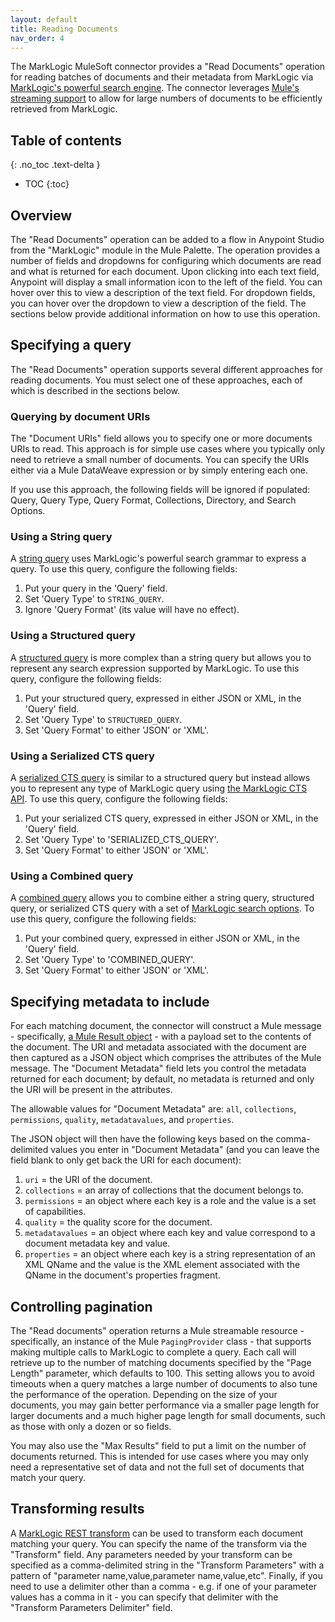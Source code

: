 ```yaml
---
layout: default
title: Reading Documents
nav_order: 4
---
```


The MarkLogic MuleSoft connector provides a "Read Documents" operation for reading batches of documents and their 
metadata from MarkLogic via 
[MarkLogic's powerful search engine](https://docs.marklogic.com/guide/concepts/search). The connector leverages
[Mule's streaming support](https://docs.mulesoft.com/mule-runtime/latest/streaming-about) to allow for large 
numbers of documents to be efficiently retrieved from MarkLogic. 

## Table of contents
{: .no_toc .text-delta }

- TOC
{:toc}

## Overview

The "Read Documents" operation can be added to a flow in Anypoint Studio from the "MarkLogic" module in the Mule Palette. 
The operation provides a number of fields and dropdowns for configuring which documents are read and what is returned
for each document. Upon clicking into each text field, Anypoint will display a small information icon to the left of 
the field. You can hover over this to view a description of the text field. For dropdown fields, you can hover over 
the dropdown to view a description of the field. The sections below provide additional information on how to use
this operation.

## Specifying a query

The "Read Documents" operation supports several different approaches for reading documents. You must select 
one of these approaches, each of which is described in the sections below.

### Querying by document URIs

The "Document URIs" field allows you to specify one or more documents URIs to read. This approach is for simple use
cases where you typically only need to retrieve a small number of documents. You can specify the URIs either via a
Mule DataWeave expression or by simply entering each one. 

If you use this approach, the following fields will be ignored if populated: Query, Query Type, Query Format, 
Collections, Directory, and Search Options.

### Using a String query

A [string query](https://docs.marklogic.com/guide/search-dev/string-query) uses MarkLogic's powerful search grammar
to express a query. To use this query, configure the following fields:

1. Put your query in the 'Query' field.
2. Set 'Query Type' to `STRING_QUERY`.
3. Ignore 'Query Format' (its value will have no effect).

### Using a Structured query

A [structured query](https://docs.marklogic.com/guide/search-dev/structured-query) is more complex than a string query
but allows you to represent any search expression supported by MarkLogic. To use this query, configure the following 
fields:

1. Put your structured query, expressed in either JSON or XML, in the 'Query' field.
2. Set 'Query Type' to `STRUCTURED_QUERY`.
3. Set 'Query Format' to either 'JSON' or 'XML'.

### Using a Serialized CTS query

A [serialized CTS query](https://docs.marklogic.com/guide/rest-dev/search#id_30577) is similar to a structured query 
but instead allows you to represent any type of MarkLogic query using 
[the MarkLogic CTS API](https://docs.marklogic.com/guide/search-dev/cts_query). To use this query, configure the 
following fields:

1. Put your serialized CTS query, expressed in either JSON or XML, in the 'Query' field.
2. Set 'Query Type' to 'SERIALIZED_CTS_QUERY'.
3. Set 'Query Format' to either 'JSON' or 'XML'.

### Using a Combined query

A [combined query](https://docs.marklogic.com/guide/rest-dev/search#id_69918) allows you to combine either a 
string query, structured query, or serialized CTS query with a set of 
[MarkLogic search options](https://docs.marklogic.com/guide/search-dev/query-options). To use this query, configure the
following fields:

1. Put your combined query, expressed in either JSON or XML, in the 'Query' field.
2. Set 'Query Type' to 'COMBINED_QUERY'.
3. Set 'Query Format' to either 'JSON' or 'XML'.

## Specifying metadata to include

For each matching document, the connector will construct a Mule message - specifically, 
[a Mule Result object](https://docs.mulesoft.com/mule-sdk/latest/result-object) - with a payload set to the contents
of the document. The URI and metadata associated with the document are then captured as a JSON object which comprises
the attributes of the Mule message. The "Document Metadata" field lets you control the metadata returned for each 
document; by default, no metadata is returned and only the URI will be present in the attributes. 

The allowable values for "Document Metadata" are: `all`, `collections`, `permissions`, `quality`, `metadatavalues`, 
and `properties`. 

The JSON object will then have the following keys based on the comma-delimited values you enter in "Document Metadata"
(and you can leave the field blank to only get back the URI for each document):

1. `uri` = the URI of the document.
2. `collections` = an array of collections that the document belongs to.
3. `permissions` = an object where each key is a role and the value is a set of capabilities.
4. `quality` = the quality score for the document.
5. `metadatavalues` = an object where each key and value correspond to a document metadata key and value.
6. `properties` = an object where each key is a string representation of an XML QName and the value is the XML element
associated with the QName in the document's properties fragment. 

## Controlling pagination

The "Read documents" operation returns a Mule streamable resource - specifically, an instance of the 
Mule `PagingProvider` class - that supports making multiple calls to MarkLogic to complete a query. Each call will 
retrieve up to the number of matching documents specified by the "Page Length" parameter, which defaults to 100.
This setting allows you to avoid timeouts when a query matches a large number of documents to also tune the performance
of the operation. Depending on the size of your documents, you may gain better performance via a smaller page length
for larger documents and a much higher page length for small documents, such as those with only a dozen or so fields. 

You may also use the "Max Results" field to put a limit on the number of documents returned. This is intended for use
cases where you may only need a representative set of data and not the full set of documents that match your query.

## Transforming results

A [MarkLogic REST transform](https://docs.marklogic.com/guide/rest-dev/transforms) can be used to transform each 
document matching your query. You can specify the name of the transform via the "Transform" field. Any parameters 
needed by your transform can be specified as a comma-delimited string in the "Transform Parameters" with a pattern of
"parameter name,value,parameter name,value,etc". Finally, if you need to use a delimiter other than a comma - e.g. if
one of your parameter values has a comma in it - you can specify that delimiter with the "Transform Parameters 
Delimiter" field.



